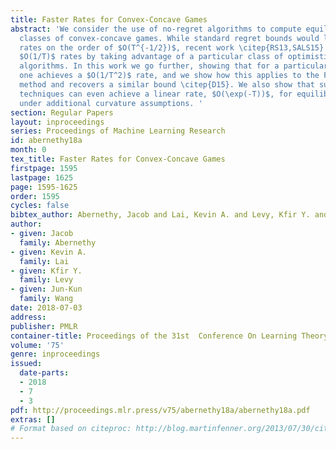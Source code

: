 ```yaml
---
title: Faster Rates for Convex-Concave Games
abstract: 'We consider the use of no-regret algorithms to compute equilibria for particular
  classes of convex-concave games. While standard regret bounds would lead to convergence
  rates on the order of $O(T^{-1/2})$, recent work \citep{RS13,SALS15} has established
  $O(1/T)$ rates by taking advantage of a particular class of optimistic prediction
  algorithms. In this work we go further, showing that for a particular class of games
  one achieves a $O(1/T^2)$ rate, and we show how this applies to the Frank-Wolfe
  method and recovers a similar bound \citep{D15}. We also show that such no-regret
  techniques can even achieve a linear rate, $O(\exp(-T))$, for equilibrium computation
  under additional curvature assumptions. '
section: Regular Papers
layout: inproceedings
series: Proceedings of Machine Learning Research
id: abernethy18a
month: 0
tex_title: Faster Rates for Convex-Concave Games
firstpage: 1595
lastpage: 1625
page: 1595-1625
order: 1595
cycles: false
bibtex_author: Abernethy, Jacob and Lai, Kevin A. and Levy, Kfir Y. and Wang, Jun-Kun
author:
- given: Jacob
  family: Abernethy
- given: Kevin A.
  family: Lai
- given: Kfir Y.
  family: Levy
- given: Jun-Kun
  family: Wang
date: 2018-07-03
address: 
publisher: PMLR
container-title: Proceedings of the 31st  Conference On Learning Theory
volume: '75'
genre: inproceedings
issued:
  date-parts:
  - 2018
  - 7
  - 3
pdf: http://proceedings.mlr.press/v75/abernethy18a/abernethy18a.pdf
extras: []
# Format based on citeproc: http://blog.martinfenner.org/2013/07/30/citeproc-yaml-for-bibliographies/
---
```

